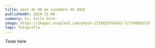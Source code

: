 ```yaml
---
title: post de 08 de novembro de 2024
publishedAt: 2024-11-08
summary: hi, hello here
image: https://images.unsplash.com/photo-1735825764452-7c77b0bbd7a7
tags: fotografia
---
```


Teste here